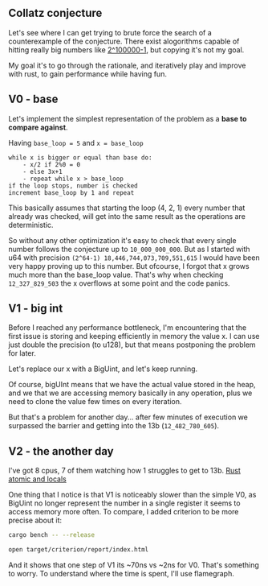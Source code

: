 ## Collatz conjecture

Let's see where I can get trying to brute force the search of a counterexample of the conjecture. There exist alogorithms capable of hitting really big numbers like [2^100000-1](https://ieeexplore.ieee.org/document/8560077), but copying it's not my goal. 

My goal it's to go through the rationale, and iteratively play and improve with rust, to gain performance while having fun.

## V0 - base

Let's implement the simplest representation of the problem as a **base to compare against**.

Having `base_loop = 5` and `x = base_loop`
```
while x is bigger or equal than base do:
    - x/2 if 2%0 = 0
    - else 3x+1 
    - repeat while x > base_loop
if the loop stops, number is checked
increment base_loop by 1 and repeat
```
This basically assumes that starting the loop (4, 2, 1) every number that already was checked, will get into the same result as the operations are deterministic.

So without any other optimization it's easy to check that every single number follows the conjecture up to `10_000_000_000`. But as I started with u64 with precision `(2^64-1) 18,446,744,073,709,551,615` I would have been very happy proving up to this number. But ofcourse, I forgot that x grows much more than the base_loop value.
That's why when checking `12_327_829_503` the x overflows at some point and the code panics.

## V1 - big int

Before I reached any performance bottleneck, I'm encountering that the first issue is storing and keeping efficiently in memory the value x.
I can use just double the precision (to u128), but that means postponing the problem for later.

Let's replace our x with a BigUint, and let's keep running.

Of course, bigUInt means that we have the actual value stored in the heap, 
and we that we are accessing memory basically in any operation, plus we need to clone the value few times on every iteration.

But that's a problem for another day... after few minutes of execution we surpassed the barrier and getting into the 13b (`12_482_780_605`).

## V2 - the another day

I've got 8 cpus, 7 of them watching how 1 struggles to get to 13b. [Rust atomic and locals](https://www.youtube.com/watch?v=99Qzpv325yI)

One thing that I notice is that V1 is noticeably slower than the simple V0, as BigUint no longer represent the number in a single register it seems to access memory more often.
To compare, I added criterion to be more precise about it:

```sh
cargo bench -- --release

open target/criterion/report/index.html 
```

And it shows that one step of V1 its ~70ns vs ~2ns for V0. That's something to worry. To understand where the time is spent, I'll use flamegraph.